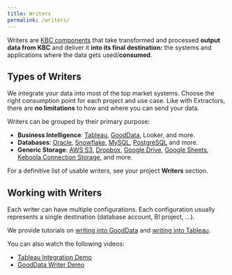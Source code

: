 ```yaml
---
title: Writers
permalink: /writers/
---
```


Writers are [KBC components](/overview/) that take transformed and processed **output data from KBC**
and deliver it **into its final destination:** the systems and applications where the data gets used/**consumed**.

## Types of Writers
We integrate your data into most of the top market systems.
Choose the right consumption point for each project and use case. Like with Extractors,
there are **no limitations** to how and where you can send your data.

Writers can be grouped by their primary purpose:

- **Business Intelligence**: [Tableau](/writers/bi-tools/tableau/), [GoodData](/writers/bi-tools/gooddata/), Looker, and more.
- **Databases**: [Oracle](/writers/database/oracle/), [Snowflake](/writers/database/snowflake/), [MySQL](/writers/database/mysql/), [PostgreSQL](/writers/database/postgresql/) and more.
- **Generic Storage**: [AWS S3](/writers/storage/aws-s3/), [Dropbox](/writers/storage/dropbox/), [Google Drive](/writers/storage/google-drive/),
[Google Sheets](/writers/storage/google-sheets/), [Keboola Connection Storage](/writers/storage/storage-api/), and more.

For a definitive list of usable writers, see your project **Writers** section.

## Working with Writers
Each writer can have multiple configurations. Each configuration usually represents a single destination (database account, BI project, ...).

We provide tutorials on [writing into GoodData](/tutorial/write/gooddata/) and [writing into Tableau](/tutorial/write/).

You can also watch the following videos:

- [Tableau Integration Demo](https://www.youtube.com/watch?v=FS1nndJ0vyQ)
- [GoodData Writer Demo](https://www.youtube.com/watch?v=h46t0_nOtyI)
